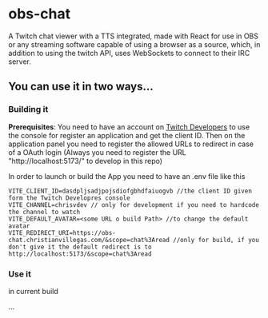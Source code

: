 # obs-chat
A Twitch chat viewer with a TTS integrated, made with React for use in OBS or any streaming software capable of using a browser as a source, which, in addition to using the twitch API, uses WebSockets to connect to their IRC server.

## You can use it in two ways...

### Building it

**Prerequisites**: You need to have an account on [Twitch Developers](https://dev.twitch.tv/) to use the console for register an application and get the client ID. Then on the application panel you need to register the allowed URLs to redirect in case of a OAuth login (Always you need to register the URL "http://localhost:5173/" to develop in this repo)

In order to launch or build the App you need to have an .env file like this

```
VITE_CLIENT_ID=dasdpljsadjpojsdiofgbhdfaiuogvb //the client ID given form the Twitch Developres console
VITE_CHANNEL=chrisvdev // only for development if you need to hardcode the channel to watch
VITE_DEFAULT_AVATAR=<some URL o build Path> //to change the default avatar 
VITE_REDIRECT_URI=https://obs-chat.christianvillegas.com/&scope=chat%3Aread //only for build, if you don't give it the default redirect is to http://localhost:5173/&scope=chat%3Aread
```


### Use it

in current build

...
